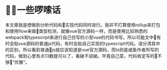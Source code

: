 # 一些啰嗦话

本文章我是想做到分析代码和实现代码同时进行。我并不打算使用rollup来打包和使用flow来做类型检测，就像vue官方源码一样，而是使用比较熟悉的webpack和typescript来进行自己仿写的小型vue的代码书写。所以可能文中有时会贴vue源码的普通js代码，有时会贴自己实现的typescript代码。请分清其中的区别，所以看到普通js就应该知道是vue官方源码，而ts则是咸鱼作者所写的代码，做到心里有点13数就可以了，看破不说破。毕竟自己菜，代码肯定写的不够“优雅”。